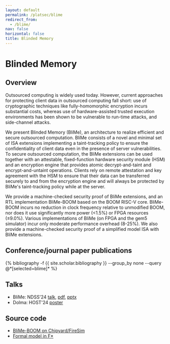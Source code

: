 ```yaml
---
layout: default
permalink: /platsec/blime
redirect_from:
  - /blime/
nav: false
horizontal: false
title: Blinded Memory
---
```


# Blinded Memory

## Overview

Outsourced computing is widely used today. However, current approaches for protecting client data in outsourced computing fall short: use of cryptographic techniques like fully-homomorphic encryption incurs substantial costs, whereas use of hardware-assisted trusted execution environments has been shown to be vulnerable to run-time attacks, and side-channel attacks.

We present Blinded Memory (BliMe), an architecture to realize efficient and secure outsourced computation. BliMe consists of a novel and minimal set of ISA extensions implementing a taint-tracking policy to ensure the confidentiality of client data even in the presence of server vulnerabilities. To secure outsourced computation, the BliMe extensions can be used together with an attestable, fixed-function hardware security module (HSM) and an encryption engine that provides atomic decrypt-and-taint and encrypt-and-untaint operations. Clients rely on remote attestation and key agreement with the HSM to ensure that their data can be transferred securely to and from the encryption engine and will always be protected by BliMe's taint-tracking policy while at the server.

We provide a machine-checked security proof of BliMe extensions, and an RTL implementation BliMe-BOOM based on the BOOM RISC-V core. BliMe-BOOM incurs no reduction in clock frequency relative to unmodified BOOM, nor does it use significantly more power (<1.5%) or FPGA resources (≤9.0%). Various implementations of BliMe (on FPGA and the gem5 simulator) incur only moderate performance overhead (8-25%). We also provide a machine-checked security proof of a simplified model ISA with BliMe extensions.

## Conference/journal paper publications

<!--
- {% reference blime24 %}
-->

<div class="publications">
  {% bibliography -f {{ site.scholar.bibliography }} --group_by none --query @*[selected=blime]* %}
</div>

## Talks

- BliMe: NDSS'24 [talk](https://youtu.be/cfyvaW1wwQk?si=TuICEfLogqUjTgAp), [pdf](/assets/pdf/platsec/BliMe-NDSS24-slides.pdf), [pptx](/assets/pptx/platsec/BliMe-NDSS24-slides.pdf)
- Dolma: HOST'24 [poster](/assets/pdf/platsec/Dolma-HOST24-poster.pdf)

## Source code

- [BliMe-BOOM on Chipyard/FireSim](https://github.com/ssg-research/BliMe/tree/main/firesim)
- [Formal model in F*](https://blinded-computation.github.io/blime-model/index.html)
